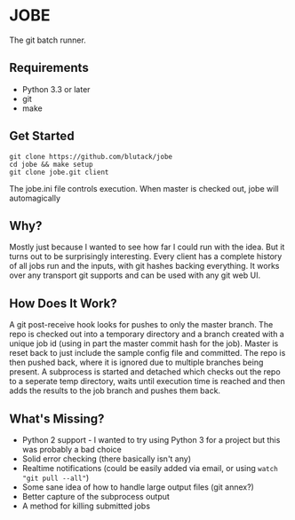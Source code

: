 # JOBE
The git batch runner.

Requirements
------------
* Python 3.3 or later
* git
* make

Get Started
-----------
```
git clone https://github.com/blutack/jobe
cd jobe && make setup
git clone jobe.git client
```

The jobe.ini file controls execution. When master is checked out, jobe will automagically 

Why?
----
Mostly just because I wanted to see how far I could run with the idea.
But it turns out to be surprisingly interesting.
Every client has a complete history of all jobs run and the inputs, with
git hashes backing everything. It works over any transport git supports
and can be used with any git web UI.

How Does It Work?
-----------------
A git post-receive hook looks for pushes to only the master branch.
The repo is checked out into a temporary directory and a branch created with a unique job id (using in part the master commit hash for the job). Master is reset back to just include the sample config file and committed. The repo is then pushed back, where it is ignored due to multiple branches being present.
A subprocess is started and detached which checks out the repo to a seperate temp directory, waits until execution time is reached and then adds the results to the job branch and pushes them back.

What's Missing?
---------------
* Python 2 support - I wanted to try using Python 3 for a project but this was probably a bad choice
* Solid error checking (there basically isn't any)
* Realtime notifications (could be easily added via email, or using ```watch "git pull --all"```)
* Some sane idea of how to handle large output files (git annex?)
* Better capture of the subprocess output
* A method for killing submitted jobs
